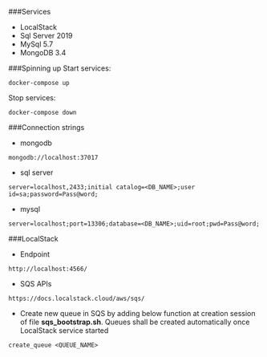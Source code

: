 ###Services
- LocalStack
- Sql Server 2019
- MySql 5.7
- MongoDB 3.4

###Spinning up
Start services:
```
docker-compose up
```

Stop services:
```
docker-compose down
```

###Connection strings
- mongodb
```
mongodb://localhost:37017
```
- sql server
```
server=localhost,2433;initial catalog=<DB_NAME>;user id=sa;password=Pass@word;
```
- mysql
```
server=localhost;port=13306;database=<DB_NAME>;uid=root;pwd=Pass@word;
```

###LocalStack
- Endpoint
```
http://localhost:4566/
```
- SQS APIs
```
https://docs.localstack.cloud/aws/sqs/
```
- Create new queue in SQS by adding below function at creation session of file __sqs_bootstrap.sh__. Queues shall be created automatically once LocalStack service started
```
create_queue <QUEUE_NAME>
```